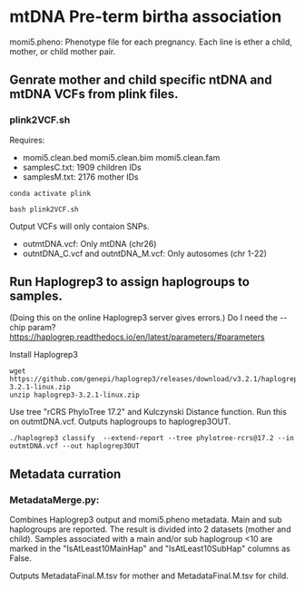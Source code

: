 # mtDNA Pre-term birtha association

momi5.pheno: Phenotype file for each pregnancy. Each line is ether a child, mother, or child mother pair. 

## Genrate mother and child specific ntDNA and mtDNA VCFs from plink files.

### plink2VCF.sh
Requires: 
* momi5.clean.bed  momi5.clean.bim  momi5.clean.fam
* samplesC.txt: 1909 children  IDs
* samplesM.txt: 2176 mother IDs

```
conda activate plink

bash plink2VCF.sh
```
Output VCFs will only contaion SNPs. 
* outmtDNA.vcf: Only mtDNA (chr26)
* outntDNA_C.vcf and outntDNA_M.vcf: Only autosomes (chr 1-22)
  


## Run Haplogrep3 to assign haplogroups to samples.
(Doing this on the online Haplogrep3 server gives errors.) Do I need the --chip param? https://haplogrep.readthedocs.io/en/latest/parameters/#parameters

Install Haplogrep3
```
wget https://github.com/genepi/haplogrep3/releases/download/v3.2.1/haplogrep3-3.2.1-linux.zip
unzip haplogrep3-3.2.1-linux.zip

```

Use tree "rCRS PhyloTree 17.2" and  Kulczynski Distance function. Run this on outmtDNA.vcf. Outputs haplogroups to haplogrep3OUT. 

```
./haplogrep3 classify  --extend-report --tree phylotree-rcrs@17.2 --in outmtDNA.vcf --out haplogrep3OUT
```

## Metadata curration
### MetadataMerge.py: 
Combines Haplogrep3 output and momi5.pheno metadata.  Main and sub haplogroups are reported. The result is divided into 2 datasets (mother and child). Samples associated with a main and/or sub haplogroup <10 are marked in the "IsAtLeast10MainHap" and "IsAtLeast10SubHap" columns as False.
 
Outputs MetadataFinal.M.tsv for mother and MetadataFinal.M.tsv for child.


